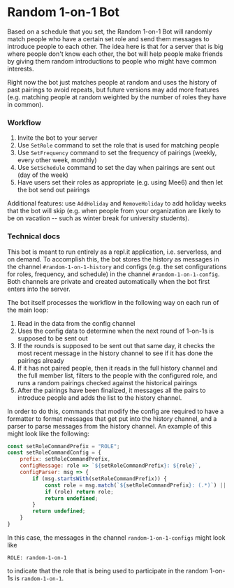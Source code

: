 # Random 1-on-1 Bot
Based on a schedule that you set, the Random 1-on-1 Bot will randomly match people who have a certain set 
role and send them messages to introduce people to each other. The idea here is that for a server that is big 
where people don't know each other, the bot will help people make friends by giving them random introductions
to people who might have common interests.

Right now the bot just matches people at random and uses the history of past pairings to avoid repeats, but 
future versions may add more features (e.g. matching people at random weighted by the number of roles they 
have in common). 

### Workflow
1. Invite the bot to your server
2. Use `SetRole` command to set the role that is used for matching people 
3. Use `SetFrequency` command to set the frequency of pairings (weekly, every other week, monthly)
4. Use `SetSchedule` command to set the day when pairings are sent out (day of the week)
5. Have users set their roles as appropriate (e.g. using Mee6) and then let the bot send out pairings

Additional features: use `AddHoliday` and `RemoveHoliday` to add holiday weeks that the bot will skip
(e.g. when people from your organization are likely to be on vacation -- such as winter break for university 
students). 

### Technical docs

This bot is meant to run entirely as a repl.it application, i.e. serverless, and on demand. To accomplish 
this, the bot stores the history as messages in the channel `#random-1-on-1-history` and configs (e.g. 
the set configurations for roles, frequency, and schedule) in the channel `#random-1-on-1-config`. Both 
channels are private and created automatically when the bot first enters into the server. 

The bot itself processes the workflow in the following way on each run of the main loop: 
1. Read in the data from the config channel
2. Uses the config data to determine when the next round of 1-on-1s is supposed to be sent out
3. If the rounds is supposed to be sent out that same day, it checks the most recent message in the history 
    channel to see if it has done the pairings already
4. If it has not paired people, then it reads in the full history channel and the full member list, filters to
   the people with the configured role, and runs a random pairings checked against the historical pairings 
5. After the pairings have been finalized, it messages all the pairs to introduce people and adds the list to 
   the history channel. 

In order to do this, commands that modify the config are required to have a formatter to format messages that 
get put into the history channel, and a parser to parse messages from the history channel. An example of this 
might look like the following: 

```javascript
const setRoleCommandPrefix = "ROLE";
const setRoleCommandConfig = {
    prefix: setRoleCommandPrefix,
    configMessage: role => `${setRoleCommandPrefix}: ${role}`,
    configParser: msg => {
        if (msg.startsWith(setRoleCommandPrefix)) {
            const role = msg.match(`${setRoleCommandPrefix}: (.*)`) || undefined;
            if (role) return role;
            return undefined;
        }
        return undefined;
    }
}
```

In this case, the messages in the channel `random-1-on-1-configs` might look like 

```
ROLE: random-1-on-1
```

to indicate that the role that is being used to participate in the random 1-on-1s is `random-1-on-1`. 

